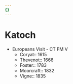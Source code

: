 ```yaml
---
{}
---
```

   
# Katoch   
* Europeans Visit - CT FM V   
	* Coryat:: 1615   
	* Thevenot:: 1666   
	* Foster:: 1783   
	* Moorcraft:: 1832   
	* Vigne:: 1835